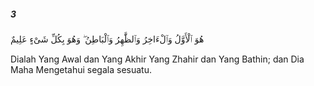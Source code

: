 ##### 3

<span class="ayah">هُوَ ٱلْأَوَّلُ وَٱلْءَاخِرُ وَٱلظَّٰهِرُ وَٱلْبَاطِنُ ۖ وَهُوَ بِكُلِّ شَىْءٍ عَلِيمٌ</span>

<span class="ayah_translation">Dialah Yang Awal dan Yang Akhir Yang Zhahir dan Yang Bathin; dan Dia Maha Mengetahui segala sesuatu.</span>
